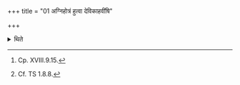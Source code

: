 +++
title = "01 अग्निहोत्रं हुत्वा देविकाहवींषि"

+++

<details><summary>थिते</summary>

1. After having offered Agnihotra (-libation)[^1] (the Adhvaryu) takes out (the material for) the Devikā-offering.[^2]   

[^1]: Cp. XVIII.9.15.  

[^2]: Cf. TS 1.8.8. 
</details>
